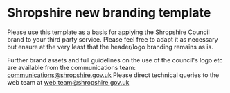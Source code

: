 # Shropshire new branding template #

Please use this template as a basis for applying the Shropshire Council brand to your third party service.
Please feel free to adapt it as necessary but ensure at the very least that the header/logo branding remains as is.

Further brand assets and full guidelines on the use of the council's logo etc are available from the communications team: communications@shropshire.gov.uk
Please direct technical queries to the web team at web.team@shropshire.gov.uk